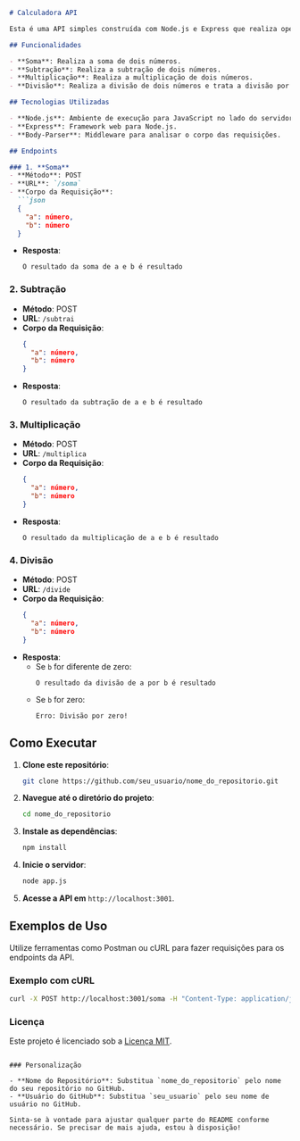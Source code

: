 ```markdown
# Calculadora API

Esta é uma API simples construída com Node.js e Express que realiza operações matemáticas básicas, incluindo soma, subtração, multiplicação e divisão.

## Funcionalidades

- **Soma**: Realiza a soma de dois números.
- **Subtração**: Realiza a subtração de dois números.
- **Multiplicação**: Realiza a multiplicação de dois números.
- **Divisão**: Realiza a divisão de dois números e trata a divisão por zero.

## Tecnologias Utilizadas

- **Node.js**: Ambiente de execução para JavaScript no lado do servidor.
- **Express**: Framework web para Node.js.
- **Body-Parser**: Middleware para analisar o corpo das requisições.

## Endpoints

### 1. **Soma**
- **Método**: POST
- **URL**: `/soma`
- **Corpo da Requisição**:
  ```json
  {
    "a": número,
    "b": número
  }
  ```
- **Resposta**:
  ```
  O resultado da soma de a e b é resultado
  ```

### 2. **Subtração**
- **Método**: POST
- **URL**: `/subtrai`
- **Corpo da Requisição**:
  ```json
  {
    "a": número,
    "b": número
  }
  ```
- **Resposta**:
  ```
  O resultado da subtração de a e b é resultado
  ```

### 3. **Multiplicação**
- **Método**: POST
- **URL**: `/multiplica`
- **Corpo da Requisição**:
  ```json
  {
    "a": número,
    "b": número
  }
  ```
- **Resposta**:
  ```
  O resultado da multiplicação de a e b é resultado
  ```

### 4. **Divisão**
- **Método**: POST
- **URL**: `/divide`
- **Corpo da Requisição**:
  ```json
  {
    "a": número,
    "b": número
  }
  ```
- **Resposta**:
  - Se `b` for diferente de zero:
    ```
    O resultado da divisão de a por b é resultado
    ```
  - Se `b` for zero:
    ```
    Erro: Divisão por zero!
    ```

## Como Executar

1. **Clone este repositório**:
   ```bash
   git clone https://github.com/seu_usuario/nome_do_repositorio.git
   ```

2. **Navegue até o diretório do projeto**:
   ```bash
   cd nome_do_repositorio
   ```

3. **Instale as dependências**:
   ```bash
   npm install
   ```

4. **Inicie o servidor**:
   ```bash
   node app.js
   ```

5. **Acesse a API em** `http://localhost:3001`.

## Exemplos de Uso

Utilize ferramentas como Postman ou cURL para fazer requisições para os endpoints da API.

### Exemplo com cURL

```bash
curl -X POST http://localhost:3001/soma -H "Content-Type: application/json" -d '{"a": 5, "b": 10}'
```

### Licença

Este projeto é licenciado sob a [Licença MIT](LICENSE).
```

### Personalização

- **Nome do Repositório**: Substitua `nome_do_repositorio` pelo nome do seu repositório no GitHub.
- **Usuário do GitHub**: Substitua `seu_usuario` pelo seu nome de usuário no GitHub.

Sinta-se à vontade para ajustar qualquer parte do README conforme necessário. Se precisar de mais ajuda, estou à disposição!
